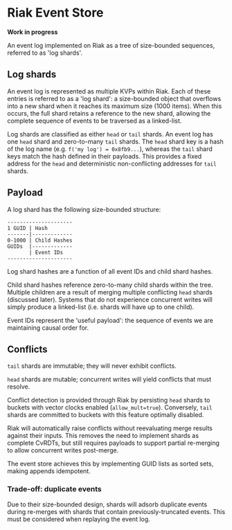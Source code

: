 Riak Event Store
================

**Work in progress**

An event log implemented on Riak as a tree of size-bounded sequences, referred to as 'log shards'.

Log shards
----------

An event log is represented as multiple KVPs within Riak. Each of these entries is referred to as a 'log shard': a
size-bounded object that overflows into a new shard when it reaches its maximum size (1000 items). When this occurs, the
full shard retains a reference to the new shard, allowing the complete sequence of events to be traversed as a linked-list.

Log shards are classified as either `head` or `tail` shards. An event log has one `head` shard and zero-to-many `tail`
shards. The `head` shard key is a hash of the log name (e.g. `f('my log') = 0x8fb9...`), whereas the `tail` shard keys
match the hash defined in their payloads. This provides a fixed address for the `head` and deterministic non-conflicting
addresses for `tail` shards.

Payload
-------

A log shard has the following size-bounded structure:

    ---------------------
    1 GUID | Hash
    -------|-------------
    0-1000 | Child Hashes
    GUIDs  |-------------
           | Event IDs
    ---------------------

Log shard hashes are a function of all event IDs and child shard hashes.

Child shard hashes reference zero-to-many child shards within the tree. Multiple children are a result of merging
multiple conflicting `head` shards (discussed later). Systems that do not experience concurrent writes will simply
produce a linked-list (i.e. shards will have up to one child).

Event IDs represent the 'useful payload': the sequence of events we are maintaining causal order for.

Conflicts
---------

`tail` shards are immutable; they will never exhibit conflicts.

`head` shards are mutable; concurrent writes will yield conflicts that must resolve.

Conflict detection is provided through Riak by persisting `head` shards to buckets with vector clocks enabled
(`allow_mult=true`). Conversely, `tail` shards are committed to buckets with this feature optimally disabled.

Riak will automatically raise conflicts without reevaluating merge results against their inputs. This removes the
need to implement shards as complete CvRDTs, but still requires payloads to support partial re-merging to allow
concurrent writes post-merge.

The event store achieves this by implementing GUID lists as sorted sets, making appends idempotent.

### Trade-off: duplicate events

Due to their size-bounded design, shards will adsorb duplicate events during re-merges with shards that contain
previously-truncated events. This must be considered when replaying the event log.
